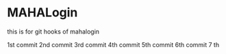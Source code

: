 # MAHALogin
this is for git hooks  of mahalogin

1st commit
2nd commit
3rd commit
4th commit
5th commit
6th commit
7 th
